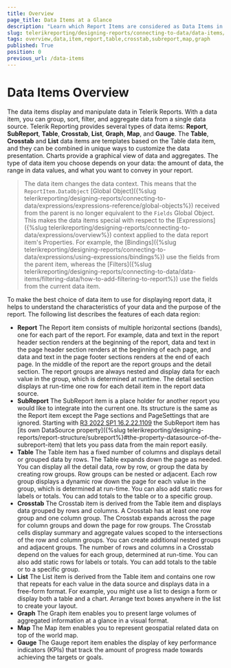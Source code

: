 ```yaml
---
title: Overview
page_title: Data Items at a Glance
description: "Learn which Report Items are considered as Data Items in Telerik Reporting, why they are unique and more about their specifics."
slug: telerikreporting/designing-reports/connecting-to-data/data-items/overview
tags: overview,data,item,report,table,crosstab,subreport,map,graph
published: True
position: 0
previous_url: /data-items
---
```


# Data Items Overview

The data items display and manipulate data in Telerik Reports. With a data item, you can group, sort, filter, and aggregate data from a single data source. Telerik Reporting provides several types of data items: __Report__, __SubReport__, __Table__, __Crosstab__, __List__, __Graph__, __Map__, and __Gauge__. The __Table__, __Crosstab__ and __List__ data items are templates based on the Table data item, and they can be combined in unique ways to customize the data presentation. Charts provide a graphical view of data and aggregates. The type of data item you choose depends on your data: the amount of data, the range in data values, and what you want to convey in your report.

> The data item changes the data context. This means that the `ReportItem.DataObject` [Global Object]({%slug telerikreporting/designing-reports/connecting-to-data/expressions/expressions-reference/global-objects%}) received from the parent is no longer equivalent to the `Fields` Global Object. This makes the data items special with respect to the [Expressions]({%slug telerikreporting/designing-reports/connecting-to-data/expressions/overview%}) context applied to the data report item's Properties. For example, the [Bindings]({%slug telerikreporting/designing-reports/connecting-to-data/expressions/using-expressions/bindings%}) use the fields from the parent item, whereas the [Filters]({%slug telerikreporting/designing-reports/connecting-to-data/data-items/filtering-data/how-to-add-filtering-to-report%}) use the fields from the current data item.

To make the best choice of data item to use for displaying report data, it helps to understand the characteristics of your data and the purpose of the report. The following list describes the features of each data region:

* __Report__ The Report item consists of multiple horizontal sections (bands), one for each part of the report. For example, data and text in the report header section renders at the beginning of the report, data and text in the page header section renders at the beginning of each page, and data and text in the page footer sections renders at the end of each page. In the middle of the report are the report groups and the detail section. The report groups are always nested and display data for each value in the group, which is determined at runtime. The detail section displays at run-time one row for each detail item in the report data source.
* __SubReport__ The SubReport item is a place holder for another report you would like to integrate into the current one. Its structure is the same as the Report item except the Page sections and PageSettings that are ignored. Starting with [R3 2022 SP1 16.2.22.1109](https://www.telerik.com/support/whats-new/reporting/release-history/progress-telerik-reporting-r3-2022-sp1-16-2-22-1109) the SubReport item has [its own DataSource property]({%slug telerikreporting/designing-reports/report-structure/subreport%}#the-property-datasource-of-the-subreport-item) that lets you pass data from the main report easily.
* __Table__ The Table item has a fixed number of columns and displays detail or grouped data by rows. The Table expands down the page as needed. You can display all the detail data, row by row, or group the data by creating row groups. Row groups can be nested or adjacent. Each row group displays a dynamic row down the page for each value in the group, which is determined at run-time. You can also add static rows for labels or totals. You can add totals to the table or to a specific group.
* __Crosstab__ The Crosstab item is derived from the Table item and displays data grouped by rows and columns. A Crosstab has at least one row group and one column group. The Crosstab expands across the page for column groups and down the page for row groups. The Crosstab cells display summary and aggregate values scoped to the intersections of the row and column groups. You can create additional nested groups and adjacent groups. The number of rows and columns in a Crosstab depend on the values for each group, determined at run-time. You can also add static rows for labels or totals. You can add totals to the table or to a specific group.
* __List__ The List item is derived from the Table item and contains one row that repeats for each value in the data source and displays data in a free-form format. For example, you might use a list to design a form or display both a table and a chart. Arrange text boxes anywhere in the list to create your layout.
* __Graph__ The Graph item enables you to present large volumes of aggregated information at a glance in a visual format.
* __Map__ The Map item enables you to represent geospatial related data on top of the world map.
* __Gauge__ The Gauge report item enables the display of key performance indicators (KPIs) that track the amount of progress made towards achieving the targets or goals.

